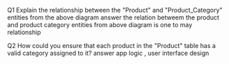 Q1 Explain the relationship between the "Product" and "Product_Category" entities from the above diagram
answer the relation betweem the product and product category entities from above diagram is one to may relationship


Q2 How could you ensure that each product in the "Product" table has a valid category assigned to it?
answer app logic , user interface design  



